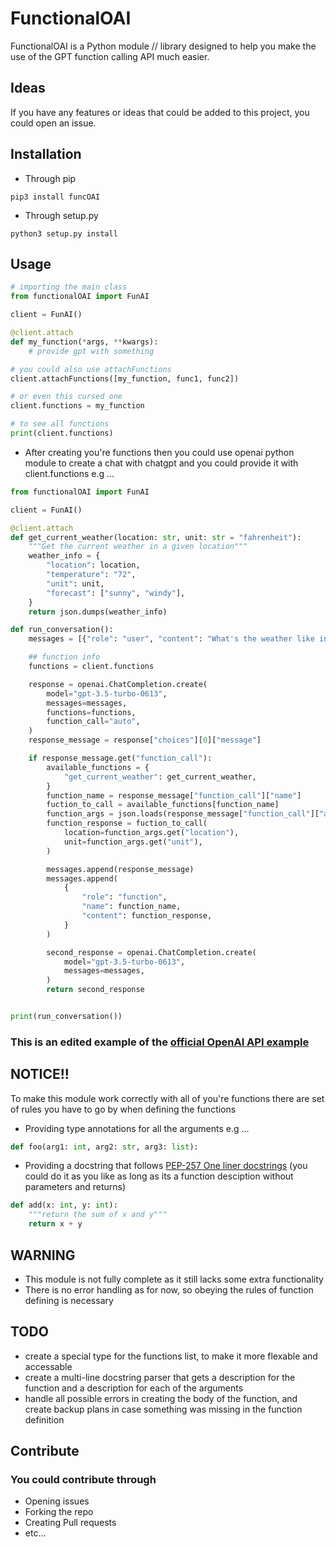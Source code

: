 # FunctionalOAI

FunctionalOAI is a Python module // library designed to help you make the use of the GPT function calling API much easier.

## Ideas

If you have any features or ideas that could be added to this project, you could open an issue.

## Installation

-   Through pip

```shell 
pip3 install funcOAI
```

-   Through setup.py

```shell 
python3 setup.py install
```

## Usage

```python
# importing the main class
from functionalOAI import FunAI

client = FunAI()

@client.attach
def my_function(*args, **kwargs):
    # provide gpt with something

# you could also use attachFunctions
client.attachFunctions([my_function, func1, func2])

# or even this cursed one
client.functions = my_function

# to see all functions
print(client.functions)
```

-    After creating you're functions then you could use openai python module to create a chat with chatgpt and you could provide it with client.functions e.g ...

```python
from functionalOAI import FunAI

client = FunAI()

@client.attach
def get_current_weather(location: str, unit: str = "fahrenheit"):
    """Get the current weather in a given location"""
    weather_info = {
        "location": location,
        "temperature": "72",
        "unit": unit,
        "forecast": ["sunny", "windy"],
    }
    return json.dumps(weather_info)

def run_conversation():
    messages = [{"role": "user", "content": "What's the weather like in Boston?"}]

    ## function info
    functions = client.functions

    response = openai.ChatCompletion.create(
        model="gpt-3.5-turbo-0613",
        messages=messages,
        functions=functions,
        function_call="auto",
    )
    response_message = response["choices"][0]["message"]

    if response_message.get("function_call"):
        available_functions = {
            "get_current_weather": get_current_weather,
        }
        function_name = response_message["function_call"]["name"]
        fuction_to_call = available_functions[function_name]
        function_args = json.loads(response_message["function_call"]["arguments"])
        function_response = fuction_to_call(
            location=function_args.get("location"),
            unit=function_args.get("unit"),
        )

        messages.append(response_message)
        messages.append(
            {
                "role": "function",
                "name": function_name,
                "content": function_response,
            }
        )

        second_response = openai.ChatCompletion.create(
            model="gpt-3.5-turbo-0613",
            messages=messages,
        )
        return second_response


print(run_conversation())
```

### This is an edited example of the [official OpenAI API example](https://platform.openai.com/docs/guides/gpt/function-calling)

## NOTICE!!

To make this module work correctly with all of you're functions there are set of rules you have to go by when defining the functions

-    Providing type annotations for all the arguments e.g ...

```python
def foo(arg1: int, arg2: str, arg3: list):
```

-    Providing a docstring that follows [PEP-257 One liner docstrings](https://peps.python.org/pep-0257/#one-line-docstrings) (you could do it as you like as long as its a function desciption without parameters and returns)

```python
def add(x: int, y: int):
    """return the sum of x and y"""
    return x + y
```

## WARNING

-   This module is not fully complete as it still lacks some extra functionality
-   There is no error handling as for now, so obeying the rules of function defining is necessary

## TODO

-    create a special type for the functions list, to make it more flexable and accessable
-    create a multi-line docstring parser that gets a description for the function and a description for each of the arguments
-    handle all possible errors in creating the body of the function, and create backup plans in case something was missing in the function definition

## Contribute

### You could contribute through

-    Opening issues
-    Forking the repo
-    Creating Pull requests
-    etc...
